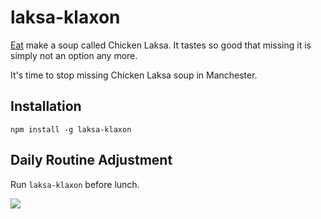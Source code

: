 # laksa-klaxon
[Eat](http://eat.co.uk) make a soup called Chicken Laksa. It tastes so good that missing it is simply not an option any more.

It's time to stop missing Chicken Laksa soup in Manchester.

## Installation
```
npm install -g laksa-klaxon
```

## Daily Routine Adjustment
Run `laksa-klaxon` before lunch.

![](https://github.com/martinrue/laksa-klaxon/raw/master/img/example.png)